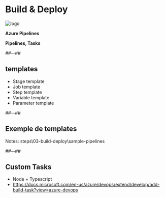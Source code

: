 <!-- .slide: class="transition bg-blue" -->
# Build & Deploy
![logo](./assets/images/services/pipelines/logo.svg)

**Azure Pipelines**

**Pipelines, Tasks**

##--##
## templates

- Stage template
- Job template
- Step template
- Variable template
- Parameter template

##--##
## Exemple de templates

Notes:
steps\03-build-deploy\sample-pipelines


##--##
## Custom Tasks
- Node + Typescript
- https://docs.microsoft.com/en-us/azure/devops/extend/develop/add-build-task?view=azure-devops
